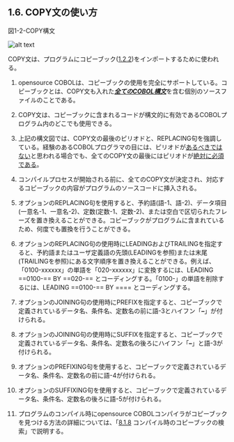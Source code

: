 ## 1.6. COPY文の使い方

図1-2-COPY構文

![alt text](Image/1-2.png)

COPY文は、プログラムにコピーブック([1.2.2](1-2-2.md))をインポートするために使われる。

1. opensource COBOLは、コピーブックの使用を完全にサポートしている。コピーブックとは、COPY文も入れた<u><b><i>全てのCOBOL構文</i></b></u>を含む個別のソースファイルのことである。

2. COPY文は、コピーブックに含まれるコードが構文的に有効であるCOBOLプログラム内のどこでも使用できる。

3. 上記の構文図では、COPY文の最後のピリオドと、REPLACING句を強調している。経験のあるCOBOLプログラマの目には、ピリオドが<u>あるべきではない</u>と思われる場合でも、全てのCOPY文の最後にはピリオドが<u>絶対に必須である</u>。

4. コンパイルプロセスが開始される前に、全てのCOPY文が決定され、対応するコピーブックの内容がプログラムのソースコードに挿入される。

5. オプションのREPLACING句を使用すると、予約語(語-1、語-2)、データ項目(一意名-1、一意名-2)、定数(定数-1、定数-2)、または空白で区切られたフレーズを置き換えることができる。コピーブックがプログラムに含まれているため、何度でも置換を行うことができる。

6. オプションのREPLACING句の使用時にLEADINGおよびTRAILINGを指定すると、予約語またはユーザ定義語の先頭(LEADINGを参照)または末尾(TRAILINGを参照)にある文字順序を置き換えることができる。例えば、「0100-xxxxxx」の単語を「020-xxxxxx」に変換するには、LEADING ==0100-== BY ==020-== とコーディングする。「0100-」の単語を削除するには、LEADING ==0100-== BY ==== とコーディングする。

7. オプションのJOINING句の使用時にPREFIXを指定すると、コピーブックで定義されているデータ名、条件名、定数名の前に語-3とハイフン「**–**」が付けられる。

8. オプションのJOINING句の使用時にSUFFIXを指定すると、コピーブックで定義されているデータ名、条件名、定数名の後ろにハイフン「**–**」と語-3が付けられる。

9. オプションのPREFIXING句を使用すると、コピーブックで定義されているデータ名、条件名、定数名の前に語-4が付けられる。

10. オプションのSUFFIXING句を使用すると、コピーブックで定義されているデータ名、条件名、定数名の後ろに語-5が付けられる。

11. プログラムのコンパイル時にopensource COBOLコンパイラがコピーブックを見つける方法の詳細については、「[8.1.8](8-1-8.md) コンパイル時のコピーブックの検索」で説明する。

